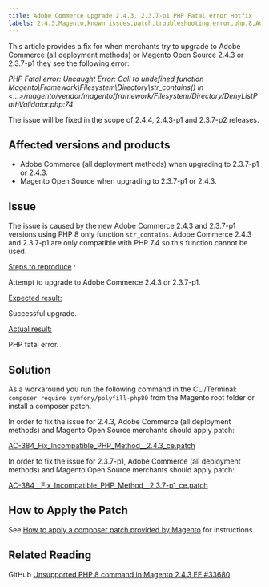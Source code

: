 ```yaml
---
title: Adobe Commerce upgrade 2.4.3, 2.3.7-p1 PHP Fatal error Hotfix
labels: 2.4.3,Magento,known issues,patch,troubleshooting,error,php,8,Adobe Commerce, cloud infrastructure
---
```


This article provides a fix for when merchants try to upgrade to Adobe Commerce (all deployment methods) or Magento Open Source 2.4.3 or 2.3.7-p1 they see the following error:

*PHP Fatal error: Uncaught Error: Call to undefined function Magento\Framework\Filesystem\Directory\str_contains() in <...>/magento/vendor/magento/framework/Filesystem/Directory/DenyListPathValidator.php:74*

The issue will be fixed in the scope of 2.4.4, 2.4.3-p1 and 2.3.7-p2 releases.
## Affected versions and products

* Adobe Commerce (all deployment methods) when upgrading to 2.3.7-p1 or 2.4.3.
* Magento Open Source when upgrading to 2.3.7-p1 or 2.4.3.

## Issue

The issue is caused by the new Adobe Commerce 2.4.3 and 2.3.7-p1 versions using PHP 8 only function `str_contains`. Adobe Commerce 2.4.3 and 2.3.7-p1 are only compatible with PHP 7.4 so this function cannot be used.

 <ins>Steps to reproduce</ins> :

Attempt to upgrade to Adobe Commerce 2.4.3 or 2.3.7-p1.

<ins>Expected result:</ins>

Successful upgrade.

<ins>Actual result:</ins>

PHP fatal error.

## Solution

As a workaround you run the following command in the CLI/Terminal: `composer require symfony/polyfill-php80` from the Magento root folder or install a composer patch.  

In order to fix the issue for 2.4.3, Adobe Commerce (all deployment methods) and Magento Open Source merchants should apply patch:

 [AC-384_Fix_Incompatible_PHP_Method__2.4.3_ce.patch](assets/AC-384__Fix_Incompatible_PHP_Method__2.4.3_ce.patch.zip)

In order to fix the issue for 2.3.7-p1, Adobe Commerce (all deployment methods) and Magento Open Source merchants should apply patch:

 [AC-384__Fix_Incompatible_PHP_Method__2.3.7-p1_ce.patch](assets/AC-384__Fix_Incompatible_PHP_Method__2.3.7-p1_ce.patch.zip)

## How to Apply the Patch

See [How to apply a composer patch provided by Magento](https://support.magento.com/hc/en-us/articles/360028367731) for instructions.

## Related Reading
GitHub [Unsupported PHP 8 command in Magento 2.4.3 EE #33680](https://github.com/magento/magento2/issues/33680)

